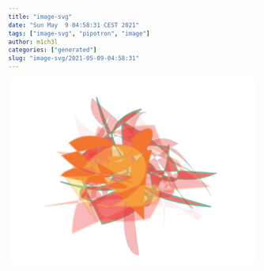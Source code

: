 ```yaml
---
title: "image-svg"
date: "Sun May  9 04:58:31 CEST 2021"
tags: ["image-svg", "pipotron", "image"]
author: m1ch3l
categories: ["generated"]
slug: "image-svg/2021-05-09-04:58:31"
---
```


![](image.svg)
